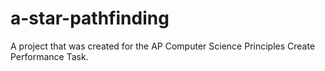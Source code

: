 # a-star-pathfinding
A project that was created for the AP Computer Science Principles Create Performance Task. 